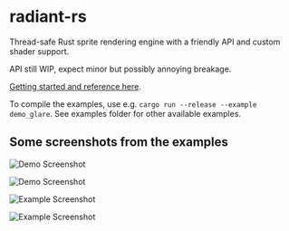 # radiant-rs
Thread-safe Rust sprite rendering engine with a friendly API and custom shader support.

API still WIP, expect minor but possibly annoying breakage.

[Getting started and reference here](https://sinesc.github.io/doc/radiant_rs/).

To compile the examples, use e.g. `cargo run --release --example demo_glare`. See examples folder for other available examples.

## Some screenshots from the examples

![Demo Screenshot](https://sinesc.github.io/images/radiant/glare.png "Demo Screenshot")

![Demo Screenshot](https://sinesc.github.io/images/radiant/bloom.png "Demo Screenshot")

![Example Screenshot](https://sinesc.github.io/images/radiant/postprocess.png "Example Screenshot")

![Example Screenshot](https://sinesc.github.io/images/radiant/to_texture.png "Example Screenshot")
